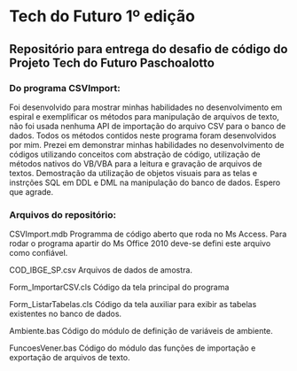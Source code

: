 # Tech do Futuro 1º edição
## Repositório para entrega do desafio de código do Projeto Tech do Futuro Paschoalotto

### Do programa CSVImport:
Foi desenvolvido para mostrar minhas habilidades no desenvolvimento em espiral e exemplificar os métodos para manipulação de arquivos de texto, não foi usada nenhuma API de importação do arquivo CSV para o banco de dados.
Todos os métodos contidos neste programa foram desenvolvidos por mim.
Prezei em demonstrar minhas habilidades no desenvolvimento de códigos utilizando conceitos com abstração de código, utilização de métodos nativos do VB/VBA para a leitura e gravação de arquivos de textos. Demostração da utilização de objetos visuais para as telas e instrções SQL em DDL e DML na manipulação do banco de dados.
Espero que agrade.

### Arquivos do repositório:

CSVImport.mdb
  Programma de código aberto que roda no Ms Access.
  Para rodar o programa apartir do Ms Office 2010 deve-se defini este arquivo como confiável.

COD_IBGE_SP.csv
  Arquivos de dados de amostra.

Form_ImportarCSV.cls
  Código da tela principal do programa

Form_ListarTabelas.cls
  Código da tela auxiliar para exibir as tabelas existentes no banco de dados.

Ambiente.bas
  Código do módulo de definição de variáveis de ambiente.

FuncoesVener.bas
  Código do módulo das funções de importação e exportação de arquivos de texto.

